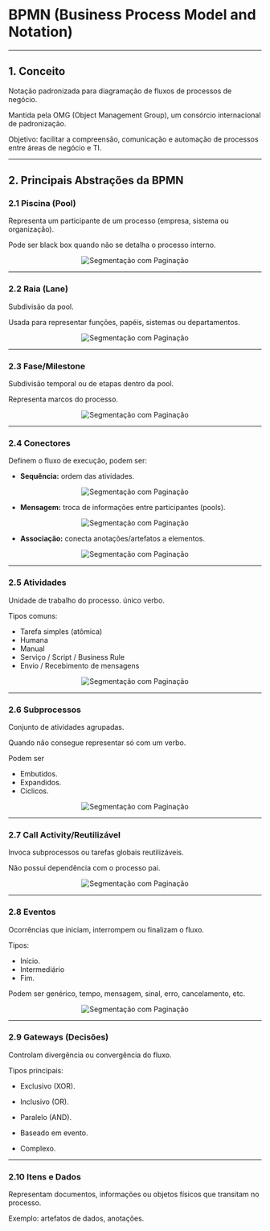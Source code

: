 # BPMN (Business Process Model and Notation)

---

## **1. Conceito**

Notação padronizada para diagramação de fluxos de processos de negócio.

Mantida pela OMG (Object Management Group), um consórcio internacional de padronização.

Objetivo: facilitar a compreensão, comunicação e automação de processos entre áreas de negócio e TI.

---

## **2. Principais Abstrações da BPMN**

### **2.1 Piscina (Pool)**

Representa um participante de um processo (empresa, sistema ou organização).

Pode ser black box quando não se detalha o processo interno.

<p align="center">
  <img src="../../../../assets/pngs/34.png" alt="Segmentação com Paginação">
</p>

---

### **2.2 Raia (Lane)**

Subdivisão da pool.

Usada para representar funções, papéis, sistemas ou departamentos.

<p align="center">
  <img src="../../../../assets/pngs/35.png" alt="Segmentação com Paginação">
</p>

---

### **2.3 Fase/Milestone**

Subdivisão temporal ou de etapas dentro da pool.

Representa marcos do processo.

<p align="center">
  <img src="../../../../assets/pngs/36.png" alt="Segmentação com Paginação">
</p>

---

### **2.4 Conectores**
Definem o fluxo de execução, podem ser:

- **Sequência:** ordem das atividades.

<p align="center">
  <img src="../../../../assets/pngs/37.png" alt="Segmentação com Paginação">
</p>

- **Mensagem:** troca de informações entre participantes (pools).

<p align="center">
  <img src="../../../../assets/pngs/38.png" alt="Segmentação com Paginação">
</p>

- **Associação:** conecta anotações/artefatos a elementos.

<p align="center">
  <img src="../../../../assets/pngs/39.png" alt="Segmentação com Paginação">
</p>

---

### **2.5 Atividades**

Unidade de trabalho do processo.
único verbo.

Tipos comuns:

- Tarefa simples (atômica)
- Humana 
- Manual
- Serviço / Script / Business Rule
- Envio / Recebimento de mensagens

<p align="center">
  <img src="../../../../assets/pngs/40.png" alt="Segmentação com Paginação">
</p>

---

### **2.6 Subprocessos**

Conjunto de atividades agrupadas.

Quando não consegue representar só com um verbo.

Podem ser 

- Embutidos.
- Expandidos.
- Cíclicos.

<p align="center">
  <img src="../../../../assets/pngs/41.png" alt="Segmentação com Paginação">
</p>

---

### **2.7 Call Activity/Reutilizável**

Invoca subprocessos ou tarefas globais reutilizáveis.

Não possui dependência com o processo pai.


<p align="center">
  <img src="../../../../assets/pngs/42.png" alt="Segmentação com Paginação">
</p>


---

### **2.8 Eventos**

Ocorrências que iniciam, interrompem ou finalizam o fluxo.

Tipos: 

- Início.
- Intermediário 
- Fim.

Podem ser genérico, tempo, mensagem, sinal, erro, cancelamento, etc.

<p align="center">
  <img src="../../../../assets/pngs/43.png" alt="Segmentação com Paginação">
</p>

---

### **2.9 Gateways (Decisões)**

Controlam divergência ou convergência do fluxo.

Tipos principais:

- Exclusivo (XOR).

- Inclusivo (OR).

- Paralelo (AND).

- Baseado em evento.

- Complexo.

---

### **2.10 Itens e Dados**

Representam documentos, informações ou objetos físicos que transitam no processo.

Exemplo: artefatos de dados, anotações.